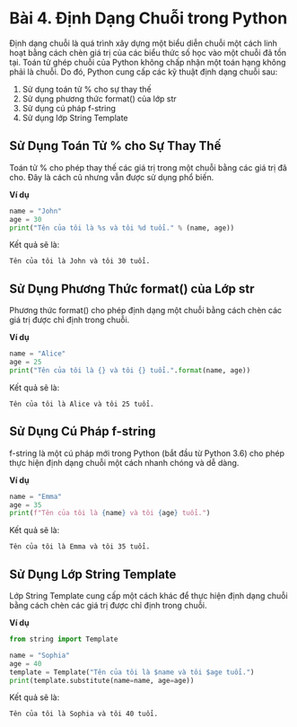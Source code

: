 # Bài 4. Định Dạng Chuỗi trong Python

Định dạng chuỗi là quá trình xây dựng một biểu diễn chuỗi một cách linh hoạt bằng cách chèn giá trị của các biểu thức số học vào một chuỗi đã tồn tại. Toán tử ghép chuỗi của Python không chấp nhận một toán hạng không phải là chuỗi. Do đó, Python cung cấp các kỹ thuật định dạng chuỗi sau:

1. Sử dụng toán tử % cho sự thay thế
2. Sử dụng phương thức format() của lớp str
3. Sử dụng cú pháp f-string
4. Sử dụng lớp String Template

## Sử Dụng Toán Tử % cho Sự Thay Thế

Toán tử % cho phép thay thế các giá trị trong một chuỗi bằng các giá trị đã cho. Đây là cách cũ nhưng vẫn được sử dụng phổ biến.

**Ví dụ**

```python
name = "John"
age = 30
print("Tên của tôi là %s và tôi %d tuổi." % (name, age))
```

Kết quả sẽ là:

```
Tên của tôi là John và tôi 30 tuổi.
```

## Sử Dụng Phương Thức format() của Lớp str

Phương thức format() cho phép định dạng một chuỗi bằng cách chèn các giá trị được chỉ định trong chuỗi.

**Ví dụ**

```python
name = "Alice"
age = 25
print("Tên của tôi là {} và tôi {} tuổi.".format(name, age))
```

Kết quả sẽ là:

```
Tên của tôi là Alice và tôi 25 tuổi.
```

## Sử Dụng Cú Pháp f-string

f-string là một cú pháp mới trong Python (bắt đầu từ Python 3.6) cho phép thực hiện định dạng chuỗi một cách nhanh chóng và dễ dàng.

**Ví dụ**

```python
name = "Emma"
age = 35
print(f"Tên của tôi là {name} và tôi {age} tuổi.")
```

Kết quả sẽ là:

```
Tên của tôi là Emma và tôi 35 tuổi.
```

## Sử Dụng Lớp String Template

Lớp String Template cung cấp một cách khác để thực hiện định dạng chuỗi bằng cách chèn các giá trị được chỉ định trong chuỗi.

**Ví dụ**

```python
from string import Template

name = "Sophia"
age = 40
template = Template("Tên của tôi là $name và tôi $age tuổi.")
print(template.substitute(name=name, age=age))
```

Kết quả sẽ là:

```
Tên của tôi là Sophia và tôi 40 tuổi.
```